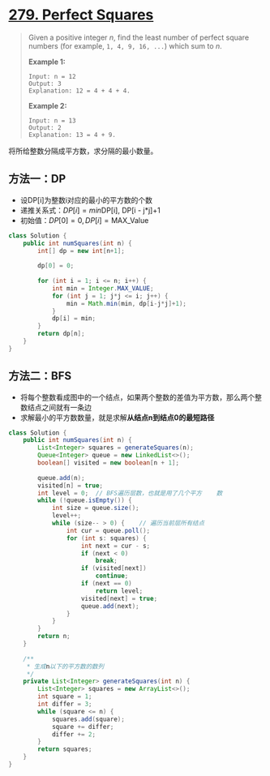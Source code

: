 # [279. Perfect Squares][1]

> Given a positive integer *n*, find the least number of perfect square numbers (for example, `1, 4, 9, 16, ...`) which sum to *n*.
>
> **Example 1:**
>
> ```
> Input: n = 12
> Output: 3 
> Explanation: 12 = 4 + 4 + 4.
> ```
>
> **Example 2:**
>
> ```
> Input: n = 13
> Output: 2
> Explanation: 13 = 4 + 9.
> ```



将所给整数分隔成平方数，求分隔的最小数量。



## 方法一：DP

* 设DP[i]为整数i对应的最小的平方数的个数
* 递推关系式：$DP[i] = min\text{{DP[i], DP[i - j*j]+1}}$
* 初始值：$DP[0] = 0, DP[i] = \text{MAX_Value}$

```java
class Solution {
    public int numSquares(int n) {
        int[] dp = new int[n+1];
        
        dp[0] = 0;
        
        for (int i = 1; i <= n; i++) {
            int min = Integer.MAX_VALUE;
            for (int j = 1; j*j <= i; j++) {
                min = Math.min(min, dp[i-j*j]+1);
            }
            dp[i] = min;
        }
        return dp[n];
    }
}
```



## 方法二：BFS

* 将每个整数看成图中的一个结点，如果两个整数的差值为平方数，那么两个整数结点之间就有一条边
* 求解最小的平方数数量，就是求解**从结点n到结点0的最短路径**

```java
class Solution {
    public int numSquares(int n) {
        List<Integer> squares = generateSquares(n);
        Queue<Integer> queue = new LinkedList<>();
        boolean[] visited = new boolean[n + 1];
        
        queue.add(n);
        visited[n] = true;
        int level = 0;	// BFS遍历层数，也就是用了几个平方	数
        while (!queue.isEmpty()) {
            int size = queue.size();
            level++;
            while (size-- > 0) {	// 遍历当前层所有结点
                int cur = queue.poll();
                for (int s: squares) {
                    int next = cur - s;
                    if (next < 0)
                        break;
                    if (visited[next])
                        continue;
                    if (next == 0)
                        return level;
                    visited[next] = true;
                    queue.add(next);
                }
            }
        }
        return n;
    }
    
    /**
     * 生成n以下的平方数的数列
     */
    private List<Integer> generateSquares(int n) {
        List<Integer> squares = new ArrayList<>();
        int square = 1;
        int differ = 3;
        while (square <= n) {
            squares.add(square);
            square += differ;
            differ += 2;
        }
        return squares;
    }
}
```











[1]: https://leetcode.com/problems/perfect-squares/
